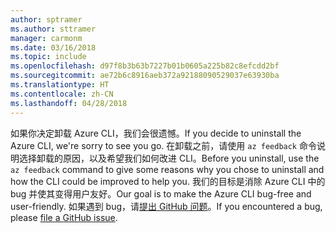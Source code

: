 ```yaml
---
author: sptramer
ms.author: sttramer
manager: carmonm
ms.date: 03/16/2018
ms.topic: include
ms.openlocfilehash: d97f8b3b63b7227b01b0605a225b82c8efcdd2bf
ms.sourcegitcommit: ae72b6c8916aeb372a92188090529037e63930ba
ms.translationtype: HT
ms.contentlocale: zh-CN
ms.lasthandoff: 04/28/2018
---
```

<span data-ttu-id="353f2-101">如果你决定卸载 Azure CLI，我们会很遗憾。</span><span class="sxs-lookup"><span data-stu-id="353f2-101">If you decide to uninstall the Azure CLI, we're sorry to see you go.</span></span> <span data-ttu-id="353f2-102">在卸载之前，请使用 `az feedback` 命令说明选择卸载的原因，以及希望我们如何改进 CLI。</span><span class="sxs-lookup"><span data-stu-id="353f2-102">Before you uninstall, use the `az feedback` command to give some reasons why you chose to uninstall and how the CLI could be improved to help you.</span></span> <span data-ttu-id="353f2-103">我们的目标是消除 Azure CLI 中的 bug 并使其变得用户友好。</span><span class="sxs-lookup"><span data-stu-id="353f2-103">Our goal is to make the Azure CLI bug-free and user-friendly.</span></span> <span data-ttu-id="353f2-104">如果遇到 bug，请[提出 GitHub 问题](https://github.com/Azure/azure-cli/issues)。</span><span class="sxs-lookup"><span data-stu-id="353f2-104">If you encountered a bug, please [file a GitHub issue](https://github.com/Azure/azure-cli/issues).</span></span>
